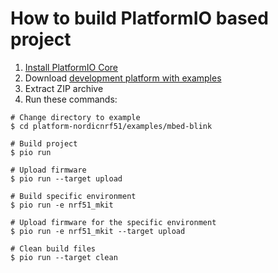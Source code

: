 How to build PlatformIO based project
=====================================

1. [Install PlatformIO Core](https://docs.platformio.org/page/core.html)
2. Download [development platform with examples](https://github.com/platformio/platform-nordicnrf51/archive/develop.zip)
3. Extract ZIP archive
4. Run these commands:

```shell
# Change directory to example
$ cd platform-nordicnrf51/examples/mbed-blink

# Build project
$ pio run

# Upload firmware
$ pio run --target upload

# Build specific environment
$ pio run -e nrf51_mkit

# Upload firmware for the specific environment
$ pio run -e nrf51_mkit --target upload

# Clean build files
$ pio run --target clean
```
